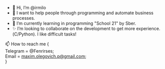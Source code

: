 - 👋 Hi, I’m @irmilo
- 👀 I want to help people through programming and automate business processes.
- 🌱 I’m currently learning in programming "School 21" by Sber.
- ✨ I’m looking to collaborate on the development to get more experience. (С/Python).
I like difficult tasks!

 📫 How to reach me {  
       Telegram = @Fenrirses;  
       Email = maxim.olegovich.p@gmail.com;  
}

<!---
irmilo/irmilo is a ✨ special ✨ repository because its `README.md` (this file) appears on your GitHub profile.
You can click the Preview link to take a look at your changes.
--->
